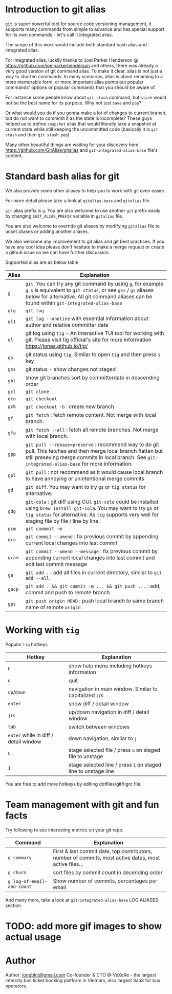 # Introduction to git alias
`git` is super powerful tool for source code versioning management, it supports many commands from simple to advance and has special support for its own commands - let's call it integrated alias.

The scope of this work would include both standard bash alias and integrated alias.

For integrated alias, luckily thanks to Joel Parker Henderson @ https://github.com/joelparkerhenderson and others, there was already a very good version of git command alias. To make it clear, alias is not just a way to shorten commands. In many scenarios, alias is about renaming to a more memorable form, or more important alias points out popular commands' options or popular commands that you should be aware of.

For instance some people know about `git stash` command, but `stash` would not be the best name for its purpose. Why not just `save` and `pop`?

Or what would you do if you gonna make a lot of changes to current branch, but do not want to commmit it as the state is incomplete? These guys helped us to define `snapshot` alias that would literally take a snapshot at current state while still keeping the uncommitted code (basically it is `git stash` and then `git stash pop`)

Many other beautiful things are waiting for your discovery here https://github.com/GitAlias/gitalias and `git-integrated-alias-base` file's content. 

# Standard bash alias for git
We also provide some other aliases to help you to work with git even easier.

For more detail please take a look at `gitalias-base` and `gitalias` file.

`git` alias prefix is `g`. You are also welcome to use another `git` prefix easily by changing `$GIT_ALIAS_PREFIX` variable in `gitalias` file.

You are also welcome to override git aliases by modifying `gitalias` file to unset aliases or adding another aliases.

We also welcome any improvement to git alias and git best practices. If you have any cool idea please don't hesitate to make a merge request or create a github issue so we can have further discussion.

Supported alias are as below table

 Alias | Explanation |
| -- | -- |
| `g` | `git`. You can try any git command by using `g`, for example `g s` is equivalent to `git status`, or see `gss` / `gs` aliases below for alternative. All git command aliases can be found within `git-integrated-alias-base` |
| `glg` | `git log` |
| `gl1` | `git log --oneline` with essential information about author and relative committer date |
| `gl` | git log using `tig` - An interactive TUI tool for working with git. Please visit tig official's site for more information https://jonas.github.io/tig/ |
| `gs` | git status using `tig`. Similar to open `tig` and then press `s` key |
| `gss` | git status - show changes not staged |
| `gbl` | show git branches sort by committerdate in descending order |
| `gcl` | `git clone` |
| `gco` | `git checkout` |
| `gcb` | `git checkout -b` : create new branch |
| `gf` | `git fetch` : fetch remote content. Not merge with local branch. |
| `gfa` | `git fetch --all` : fetch all remote branches. Not merge with local branch. |
| `gpp` | `git pull --rebase=preserve` : recommend way to do git pull. This fetches and then merge local branch flatten but still preseving merge commits in local branch. See `git-integrated-alias-base` for more information. |
| `gpl` | `git pull` : not recommend as it would cause local branch to have annoying or unintentional merge commits |
| `gd` | `git diff`. You may want to try `gs` or `tig status` for alternative. |
| `gdg` | `git-cola` : git diff using GUI. `git-cola` could be installed using `brew install git-cola`. You may want to try `gs` or `tig status` for alternative. As `tig` supports very well for staging file by file / line by line. |
| `gcm` | `git commmit -m` |
| `gca` | `git commit --amend` : fix previous commit by appending current local changes into last commit |
| `gcam` | `git commit --amend --message` : fix previous commit by appending current local changes into last commit and edit last commit message |
| `ga` | `git add .` : add all files in current directory, similar to `git add --all` |
| `gacp` | `git add . && git commit -m ... && git push ...` : add, commit and push to remote branch |
| `gps` | `git push origin HEAD` : push local branch to same branch name of remote `origin` |

# Working with `tig`
Popular `tig` hotkeys

Hotkey | Explanation |
| -- | -- |
| `h` | show help menu including hotkeys information |
| `q` | quit |
| `up`/`down` | navigation in main window. Similar to capitalized `J`/`K` |
| `enter` | show diff / detail window |
| `j`/`k` | up/down navigation in diff / detail window |
| `tab` | switch between windows |
| `enter` while in diff / detail window | down navigation, similar to `j` |
| `u` | stage selected file / press `u` on staged file to unstage |
| `1` | stage selected line / press `1` on staged line to unstage line |

You are free to add more hotkeys by editing dotfiles/git/tigrc file.

# Team management with git and fun facts
Try following to see interesting metrics on your git repo.

Command | Explanation |
| -- | -- |
| `g summary` | First & last commit date, top contributors, number of commits, most active dates, most active files... |
| `g churn` | sort files by commit count in decending order |
| `g log-of-email-and-count` | Show number of commits, percentages per email |

And many more, take a look at `git-integrated-alias-base` LOG ALIASES section.

# TODO: add more gif images to show actual usage

# Author
Author: <Long Luong> longbkit@gmail.com
Co-founder & CTO @ VeXeRe - the largest intercity bus ticket booking platform in Vietnam, also largest SaaS for bus operators.